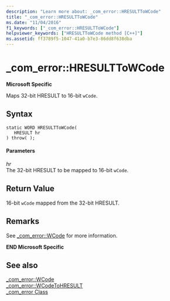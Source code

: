 ```yaml
---
description: "Learn more about: _com_error::HRESULTToWCode"
title: "_com_error::HRESULTToWCode"
ms.date: "11/04/2016"
f1_keywords: ["_com_error::HRESULTToWCode"]
helpviewer_keywords: ["HRESULTToWCode method [C++]"]
ms.assetid: ff3789f5-1047-41a0-b7e3-86dd8f638dba
---
```

# _com_error::HRESULTToWCode

**Microsoft Specific**

Maps 32-bit HRESULT to 16-bit `wCode`.

## Syntax

```
static WORD HRESULTToWCode(
   HRESULT hr
) throw( );
```

#### Parameters

*hr*<br/>
The 32-bit HRESULT to be mapped to 16-bit `wCode`.

## Return Value

16-bit `wCode` mapped from the 32-bit HRESULT.

## Remarks

See [_com_error::WCode](../cpp/com-error-wcode.md) for more information.

**END Microsoft Specific**

## See also

[_com_error::WCode](../cpp/com-error-wcode.md)<br/>
[_com_error::WCodeToHRESULT](../cpp/com-error-wcodetohresult.md)<br/>
[_com_error Class](../cpp/com-error-class.md)
